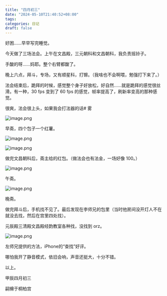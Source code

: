 ```yaml
---
title: "四月初三"
date: "2024-05-10T21:40:52+08:00"
tags: 
categories: 日记
draft: false
---
```

好困……早早写完睡觉。

今天做了三场法会。上午在文昌殿，三元朝科和文昌朝科，我负责摇铃子。

手酸的呀……妈耶。整个右臂都酸了。

晚上六点，拜斗，专场，又有顺星科，打镲。（我啥也不会啊喂，勉强打下来了。）

法会结束后，跪拜的时候，感觉整个身子好放松，好自然……就是跪拜的感觉很丝滑。有一种，30 fps 变到了 60 fps 的感觉，帧率提高了，刷新率变高的那种感觉。

很爽，法会很上头，如果我会打法器的话# 雾

![image.png](https://cdn.jsdelivr.net/gh/luo029/blogimage@main/24%200510%202135%2028.png)

早斋，四个包子一个红薯。

![image.png](https://cdn.jsdelivr.net/gh/luo029/blogimage@main/24%200510%202135%2044.png)

![image.png](https://cdn.jsdelivr.net/gh/luo029/blogimage@main/24%200510%202135%2050.png)

做完文昌朝科后，斋主给的红包。（做法会也有法金，一场好像 100。）

![image.png](https://cdn.jsdelivr.net/gh/luo029/blogimage@main/24%200510%202136%2025.png)

午斋。

![image.png](https://cdn.jsdelivr.net/gh/luo029/blogimage@main/24%200510%202136%2031.png)

晚斋。

做完拜斗后，手机找不见了。最后发现在李师兄的包里（当时他房间没开灯人不在就没去找，然后在宫里四处找）。

元辰殿三清殿文昌殿经韵教室各种找，没找到 orz。

![image.png](https://cdn.jsdelivr.net/gh/luo029/blogimage@main/24%200510%202137%2031.png)

左师兄提供的方法，iPhone的“查找”好评。

哪怕我开了静音模式，依旧会响，声音还挺大，十分不错。

以上。

甲辰四月初三

嗣檙于桐柏宫